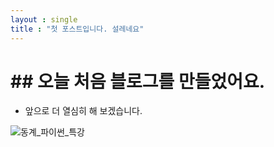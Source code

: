 ```yaml
---
layout : single
title : "첫 포스트입니다. 설레네요"
---
```


# ## 오늘 처음 블로그를 만들었어요. 

- 앞으로 더 열심히 해 보겠습니다.



![동계_파이썬_특강](D:\H_2023(D)\생활\hursoo-github-webpage\hursoo.github.io\images\2023-12-18-first\동계_파이썬_특강.jpg)
